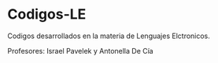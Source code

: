 # Codigos-LE
Codigos desarrollados en la materia de Lenguajes Elctronicos. 

Profesores: Israel Pavelek y Antonella De Cía
